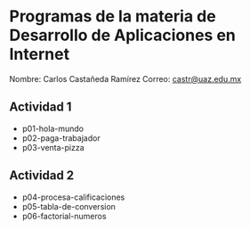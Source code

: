 # Programas de la materia de Desarrollo de Aplicaciones en Internet

Nombre: Carlos Castañeda Ramírez
Correo: castr@uaz.edu.mx

## Actividad 1

- p01-hola-mundo
- p02-paga-trabajador
- p03-venta-pizza

## Actividad 2
- p04-procesa-calificaciones
- p05-tabla-de-conversion
- p06-factorial-numeros
